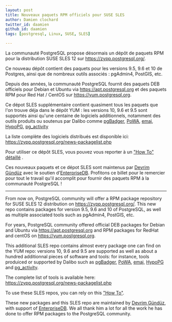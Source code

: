 ```yaml
---
layout: post
title: Nouveaux paquets RPM officiels pour SUSE SLES
author: Damien clochard
twitter_id: daamien
github_id: daamien
tags: [postgresql, Linux, SUSE, SLES]

---
```


La communauté PostgreSQL propose désormais un dépôt de paquets RPM pour la
distribution SUSE SLES 12 sur <https://zypp.postgresql.org/>.

Ce nouveau dépôt contient des paquets pour les versions 9.5, 9.6 et 10 de
Postgres, ainsi que de nombreux outils associés : pgAdmin4, PostGIS, etc.

<!--MORE-->

Depuis des années, la communauté PostgreSQL fournit des paquets DEB officiels 
pour Debian et Ubuntu via <https://apt.postgresql.org> et des paquets RPM 
pour Red Hat / CentOS sur <https://yum.postgresql.org>.

Ce dépot SLES supplémentaire contient quasiment tous les paquets que l'on trouve
déja dans le dépôt YUM : les versions 10, 9.6 et 9.5 sont supportés ainsi qu'une 
centaine de logiciels additionnels, notamment des outils produits ou soutenus
par Dalibo comme [pgBadger](http://dalibo.github.io/pgbadger/), 
[PoWA](http://dalibo.github.io/powa/), 
[emaj](https://github.com/beaud76/emaj), 
[HypoPG](http://dalibo.github.io/hypopg/), 
[pg_activity](https://github.com/julmon/pg_activity)

La liste complète des logiciels distribués est disponible ici:
<https://zypp.postgresql.org/news-packagelist.php>

Pour utiliser ce dépôt SLES, vous pouvez vous reporter à un 
["How To" détaillé](https://zypp.postgresql.org/howtozypp.php) .

Ces nouveaux paquets et ce dépot SLES sont maintenus par 
[Devrim Gündüz](https://twitter.com/devrimgunduz) avec le soutien 
d'[EnterpriseDB](https://www.enterprisedb.com/). Profitons ce billet pour le
remercier pour tout le travail qu'il accomplit pour fournir des paquets RPM à la
communauté PostgreSQL !

---

From now on, PostgreSQL community will offer a RPM package repository for SUSE SLES 12 distribution on <https://zypp.postgresql.org/>.
This new repo contains packages for version 9.5, 9.6 and 10 of PostgreSQL, as well as multiple associated tools such as pgAdmin4, PostGIS, etc.

For years, PostgreSQL community offered official DEB packages for Debian and Ubuntu via <https://apt.postgresql.org> and RPM packages for RedHat and centOS on <https://yum.postgresql.org>.

This additional SLES repo contains almost every package one can find on the YUM repo: versions 10, 9.6 and 9.5 are supported as well as about a hundred additionnal pieces of software and tools: for instance, tools produiced or supported by Dalibo such as [pgBadger](http://dalibo.github.io/pgbadger/), 
[PoWA](http://dalibo.github.io/powa/), 
[emaj](https://github.com/beaud76/emaj), 
[HypoPG](http://dalibo.github.io/hypopg/) and 
[pg_activity](https://github.com/julmon/pg_activity).


The complete list of tools is available here: <https://zypp.postgresql.org/news-packagelist.php>


To use these SLES repos, you can rely on this ["How To"](https://zypp.postgresql.org/howtozypp.php).


These new packages and this SLES repo are maintained by [Devrim Gündüz](https://twitter.com/devrimgunduz), with support of [EnterpriseDB](https://www.enterprisedb.com/). We all thank him a lot for all the work he has done to offer RPM packages to the PostgreSQL community.
